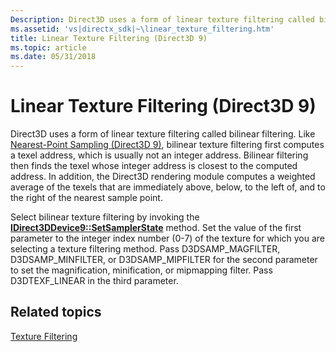 ```yaml
---
Description: Direct3D uses a form of linear texture filtering called bilinear filtering.
ms.assetid: 'vs|directx_sdk|~\linear_texture_filtering.htm'
title: Linear Texture Filtering (Direct3D 9)
ms.topic: article
ms.date: 05/31/2018
---
```


# Linear Texture Filtering (Direct3D 9)

Direct3D uses a form of linear texture filtering called bilinear filtering. Like [Nearest-Point Sampling (Direct3D 9)](nearest-point-sampling.md), bilinear texture filtering first computes a texel address, which is usually not an integer address. Bilinear filtering then finds the texel whose integer address is closest to the computed address. In addition, the Direct3D rendering module computes a weighted average of the texels that are immediately above, below, to the left of, and to the right of the nearest sample point.

Select bilinear texture filtering by invoking the [**IDirect3DDevice9::SetSamplerState**](/windows/win32/api/d3d9helper/nf-d3d9helper-idirect3ddevice9-setsamplerstate) method. Set the value of the first parameter to the integer index number (0-7) of the texture for which you are selecting a texture filtering method. Pass D3DSAMP\_MAGFILTER, D3DSAMP\_MINFILTER, or D3DSAMP\_MIPFILTER for the second parameter to set the magnification, minification, or mipmapping filter. Pass D3DTEXF\_LINEAR in the third parameter.

## Related topics

<dl> <dt>

[Texture Filtering](texture-filtering.md)
</dt> </dl>

 

 